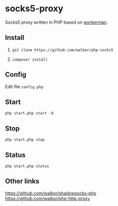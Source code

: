 # socks5-proxy
Socks5 proxy written in PHP based on [workerman](https://github.com/walkor/Workerman).

## Install
1. ```git clone https://github.com/walkor/php-socks5```

2. ```composer install```

## Config
Edit file ```config.php```

## Start
```php start.php start -d```

## Stop
```php start.php stop```

## Status
```php start.php status```

## Other links
https://github.com/walkor/shadowsocks-php
https://github.com/walkor/php-http-proxy
